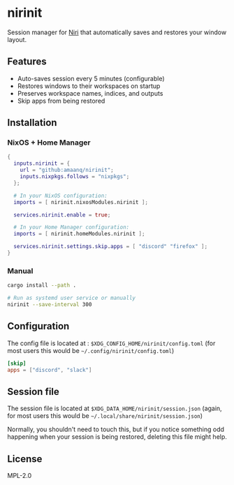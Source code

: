 # nirinit

Session manager for [Niri](https://github.com/YaLTeR/niri) that automatically saves
and restores your window layout.

## Features

- Auto-saves session every 5 minutes (configurable)
- Restores windows to their workspaces on startup
- Preserves workspace names, indices, and outputs
- Skip apps from being restored

## Installation

### NixOS + Home Manager

```nix
{
  inputs.nirinit = {
    url = "github:amaanq/nirinit";
    inputs.nixpkgs.follows = "nixpkgs";
  };

  # In your NixOS configuration:
  imports = [ nirinit.nixosModules.nirinit ];

  services.nirinit.enable = true;

  # In your Home Manager configuration:
  imports = [ nirinit.homeModules.nirinit ];

  services.nirinit.settings.skip.apps = [ "discord" "firefox" ];
}
```

### Manual

```bash
cargo install --path .

# Run as systemd user service or manually
nirinit --save-interval 300
```

## Configuration

The config file is located at : `$XDG_CONFIG_HOME/nirinit/config.toml`
(for most users this would be `~/.config/nirinit/config.toml`)

```toml
[skip]
apps = ["discord", "slack"]
```

## Session file

The session file is located at `$XDG_DATA_HOME/nirinit/session.json`
(again, for most users this would be `~/.local/share/nirinit/session.json`)

Normally, you shouldn't need to touch this, but if you notice something odd happening
when your session is being restored, deleting this file might help.

## License

MPL-2.0
